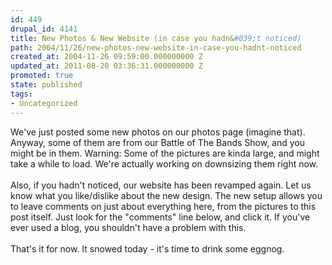 ```yaml
---
id: 449
drupal_id: 4141
title: New Photos & New Website (in case you hadn&#039;t noticed)
path: 2004/11/26/new-photos-new-website-in-case-you-hadnt-noticed
created_at: 2004-11-26 09:59:00.000000000 Z
updated_at: 2011-08-20 03:36:31.000000000 Z
promoted: true
state: published
tags:
- Uncategorized
---
```

We've just posted some new photos on our photos page (imagine that). Anyway, some of them are from our Battle of The Bands Show, and you might be in them. Warning: Some of the pictures are kinda large, and might take a while to load. We're actually working on downsizing them right now.
<br />
<br />Also, if you hadn't noticed, our website has been revamped again. Let us know what you like/dislike about the new design. The new setup allows you to leave comments on just about everything here, from the pictures to this post itself. Just look for the "comments" line below, and click it. If you've ever used a blog, you shouldn't have a problem with this.
<br />
<br />That's it for now. It snowed today - it's time to drink some eggnog.
